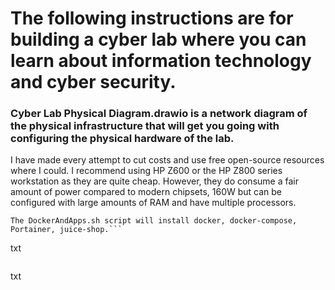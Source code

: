 # The following instructions are for building a cyber lab where you can learn about information technology and cyber security.
### Cyber Lab Physical Diagram.drawio is a network diagram of the physical infrastructure that will get you going with configuring the physical hardware of the lab.
I have made every attempt to cut costs and use free open-source resources where I could.
I recommend using HP Z600 or the HP Z800 series workstation as they are quite cheap. However, they do consume a fair amount of power compared to modern chipsets, 160W but can be configured with large amounts of RAM and have multiple processors. 

```
The DockerAndApps.sh script will install docker, docker-compose, Portainer, juice-shop.```

```
txt
```

```
txt
```

